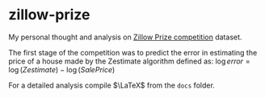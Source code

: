 # zillow-prize
My personal thought and analysis on [Zillow Prize competition](https://www.kaggle.com/competitions/zillow-prize-1/overview) dataset.

The first stage of the competition was to predict the error in estimating the price of a house made by the Zestimate algorithm defined as: $\log error = \log (Zestimate) - \log (SalePrice)$

For a detailed analysis compile $\LaTeX$ from the `docs` folder.
